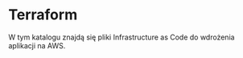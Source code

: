 # Terraform
 
W tym katalogu znajdą się pliki Infrastructure as Code do wdrożenia aplikacji na AWS. 